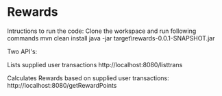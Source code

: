 # Rewards

Intructions to run the code:
Clone the workspace and run following commands
mvn clean install
java -jar target\rewards-0.0.1-SNAPSHOT.jar

Two API's:

Lists supplied user transactions
http://localhost:8080/listtrans

Calculates Rewards based on supplied user transactions:
http://localhost:8080/getRewardPoints
